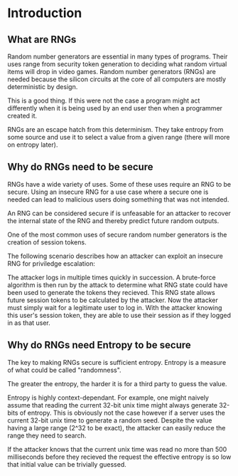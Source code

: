 # Introduction

## What are RNGs

Random number generators are essential in many types of programs.
Their uses range from security token generation to deciding what random
virtual items will drop in video games. Random number generators (RNGs) are needed
because the silicon circuits at the core of all computers are mostly deterministic by design.

This is a good thing. If this were not the case a program might act differently
when it is being used by an end user then when a programmer created it.

RNGs are an escape hatch from this determinism. They take entropy from some source
and use it to select a value from a given range (there will more on entropy later).

## Why do RNGs need to be secure

RNGs have a wide variety of uses. Some of these uses require an RNG to be secure.
Using an insecure RNG for a use case where a secure one is needed can lead to malicious users
doing something that was not intended.

An RNG can be considered secure if is unfeasable for an attacker to recover the internal 
state of the RNG and thereby predict future random outputs.

One of the most common uses of secure random number generators is the creation of session tokens.

The following scenario describes how an attacker can exploit an insecure RNG for priviledge escalation:

The attacker logs in multiple times quickly in succession. A brute-force algorithm is then run by the
attack to determine what RNG state could have been used to generate the tokens they recieved.
This RNG state allows future session tokens to be calculated by the attacker. Now the attacker
must simply wait for a legitimate user to log in. With the attacker knowing this user's session token,
they are able to use their session as if they logged in as that user.

## Why do RNGs need Entropy to be secure

The key to making RNGs secure is sufficient entropy. Entropy is a measure of what could be called "randomness".

The greater the entropy, the harder it is for a third party to guess the value.

Entropy is highly context-dependant. For example, one might naively assume that reading the current 32-bit unix
time might always generate 32-bits of entropy. This is obviously not the case however if
a server uses the current 32-bit unix time to generate a random seed. Despite the value having a large range (2^32 to be exact),
the attacker can easily reduce the range they need to search.

If the attacker knows that the current unix time was read no more than 500 milliseconds before they recieved the
request the effective entropy is so low that initial value can be trivially guessed.
